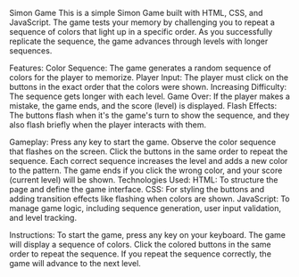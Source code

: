 Simon Game
This is a simple Simon Game built with HTML, CSS, and JavaScript. The game tests your memory by challenging you to repeat a sequence of colors that light up in a     specific order. As you successfully replicate the sequence, the game advances through levels with longer sequences.

Features:
Color Sequence: The game generates a random sequence of colors for the player to memorize.
Player Input: The player must click on the buttons in the exact order that the colors were shown.
Increasing Difficulty: The sequence gets longer with each level.
Game Over: If the player makes a mistake, the game ends, and the score (level) is displayed.
Flash Effects: The buttons flash when it's the game's turn to show the sequence, and they also flash briefly when the player interacts with them.

Gameplay:
Press any key to start the game.
Observe the color sequence that flashes on the screen.
Click the buttons in the same order to repeat the sequence.
Each correct sequence increases the level and adds a new color to the pattern.
The game ends if you click the wrong color, and your score (current level) will be shown.
Technologies Used:
HTML: To structure the page and define the game interface.
CSS: For styling the buttons and adding transition effects like flashing when colors are shown.
JavaScript: To manage game logic, including sequence generation, user input validation, and level tracking.

Instructions:
To start the game, press any key on your keyboard.
The game will display a sequence of colors.
Click the colored buttons in the same order to repeat the sequence.
If you repeat the sequence correctly, the game will advance to the next level.
